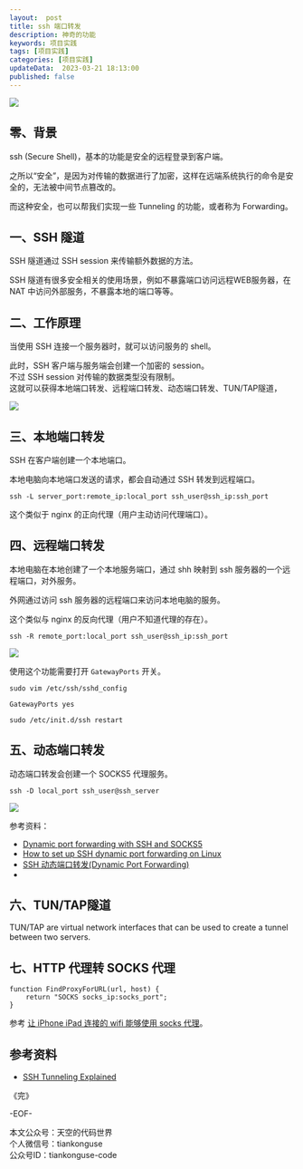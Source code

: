 ```yaml
---   
layout:  post  
title: ssh 端口转发   
description: 神奇的功能        
keywords: 项目实践  
tags: [项目实践]    
categories: [项目实践]  
updateData:  2023-03-21 18:13:00  
published: false  
---  
```



![](https://res2023.tiankonguse.com/images/2023/03/21/ssh-tunnel-min.webp)


## 零、背景  


ssh (Secure Shell)，基本的功能是安全的远程登录到客户端。  


之所以“安全”，是因为对传输的数据进行了加密，这样在远端系统执行的命令是安全的，无法被中间节点篡改的。  


而这种安全，也可以帮我们实现一些 Tunneling 的功能，或者称为 Forwarding。  



## 一、SSH 隧道  


SSH 隧道通过 SSH session 来传输额外数据的方法。  

SSH 隧道有很多安全相关的使用场景，例如不暴露端口访问远程WEB服务器，在 NAT 中访问外部服务，不暴露本地的端口等等。  


## 二、工作原理


当使用 SSH 连接一个服务器时，就可以访问服务的 shell。  


此时，SSH 客户端与服务端会创建一个加密的 session。  
不过 SSH session 对传输的数据类型没有限制。  
这就可以获得本地端口转发、远程端口转发、动态端口转发、TUN/TAP隧道，  


![](https://res2023.tiankonguse.com/images/2023/03/21/ssh-tunnel.webp)


## 三、本地端口转发


SSH 在客户端创建一个本地端口。  


本地电脑向本地端口发送的请求，都会自动通过 SSH 转发到远程端口。  


```
ssh -L server_port:remote_ip:local_port ssh_user@ssh_ip:ssh_port
```


这个类似于 nginx 的正向代理（用户主动访问代理端口）。  


## 四、远程端口转发


本地电脑在本地创建了一个本地服务端口，通过 shh 映射到 ssh 服务器的一个远程端口，对外服务。  


外网通过访问 ssh 服务器的远程端口来访问本地电脑的服务。  


这个类似与 nginx 的反向代理（用户不知道代理的存在）。  


```
ssh -R remote_port:local_port ssh_user@ssh_ip:ssh_port
```



![](https://res2023.tiankonguse.com/images/2023/03/21/remote-port-forwarding.webp)


使用这个功能需要打开 `GatewayPorts` 开关。  

```
sudo vim /etc/ssh/sshd_config

GatewayPorts yes

sudo /etc/init.d/ssh restart
```


## 五、动态端口转发  


动态端口转发会创建一个 SOCKS5 代理服务。  


```
ssh -D local_port ssh_user@ssh_server
```


![](https://res2023.tiankonguse.com/images/2023/03/21/dynamic-port-forwarding.webp)


参考资料：  


* [Dynamic port forwarding with SSH and SOCKS5](https://www.antoniogioia.com/dynamic-port-forwarding-with-ssh/)  
* [How to set up SSH dynamic port forwarding on Linux](https://www.redhat.com/sysadmin/ssh-dynamic-port-forwarding)
* [SSH 动态端口转发(Dynamic Port Forwarding)](http://linuxcoming.com/blog/2019/07/18/ssh_socks.html)
* 


## 六、TUN/TAP隧道  

TUN/TAP are virtual network interfaces that can be used to create a tunnel between two servers.   


## 七、HTTP 代理转 SOCKS 代理


```
function FindProxyForURL(url, host) {
    return "SOCKS socks_ip:socks_port";
}
```


参考 [让 iPhone iPad 连接的 wifi 能够使用 socks 代理](https://hellodk.cn/post/848)。  



## 参考资料  


* [SSH Tunneling Explained](https://goteleport.com/blog/ssh-tunneling-explained/)






《完》  


-EOF-  



本文公众号：天空的代码世界  
个人微信号：tiankonguse  
公众号ID：tiankonguse-code  
  

